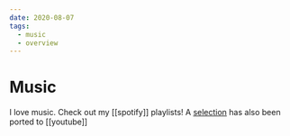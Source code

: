 ```yaml
---
date: 2020-08-07
tags:
  - music
  - overview
---
```


# Music
I love music. Check out my [[spotify]] playlists! A [selection](https://www.youtube.com/user/DennisMuensterer/playlists?view=50&flow=grid&shelf_id=3) has also been ported to [[youtube]]
